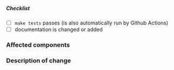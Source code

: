 <!--
Thank you for your pull request. Please provide a description above and review
the requirements below.

Bug fixes and new features should include tests and possibly benchmarks.
-->

<!-- _Please make sure to review and check all of these items:_ -->

##### Checklist

<!-- Remove items that do not apply. For completed items, change [ ] to [x]. -->

- [ ] `make tests` passes (is also automatically run by Github Actions)
- [ ] documentation is changed or added

<!-- _NOTE: these things are not required to open a PR and can be done afterwards / while the PR is open._ -->

### Affected components

<!-- Please provide affected core subsystem(s). -->

### Description of change

<!-- Please provide a description of the change here. -->
